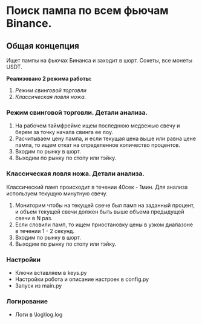 # Поиск пампа по всем фьючам Binance.


## Общая концепция

Ищет пампы на фьючах Бинанса и заходит в шорт. Сокеты, все монеты USDT.

**Реализовано 2 режима работы:**
1. *Режим свинговой торговли*
2. *Классическая ловля ножа.*

### Режим свинговой торговли. Детали анализа.

1. На рабочем таймфрейме ищем последнюю медвежью свечу и берем за точку начала свинга ее лоу.
2. Расчитываем цену пампа, и если текущая цена выше или равна цене пампа, то ищем откат на определенное количество процентов.
3. Входим по рынку в шорт.
4. Выходим по рынку по стопу или тэйку.


### Классическая ловля ножа. Детали анализа.

Классический памп происходит в течении 40сек - 1мин. Для анализа используем текущую минутную свечу.

1. Мониторим чтобы на текущей свече был памп на заданный процент, и объем текущей свечи должен быть выше объема предыдущей свечи в N раз.
2. Если словили памп, то ищем приостановку цены в узком диапазоне в течении 1 - 2 секунд.
3. Входим по рынку в шорт.
4. Выходим по рынку по стопу или тэйку.


### Настройки
* Ключи вставляем в keys.py
* Настройки робота и описание настроек в config.py
* Запуск из main.py

### Логирование
* Логи в \log\log.log